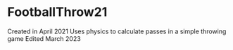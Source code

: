 # FootballThrow21

Created in April 2021
Uses physics to calculate passes in a simple throwing game
Edited March 2023
